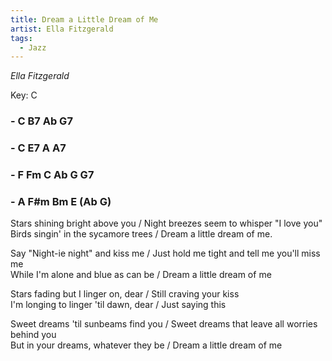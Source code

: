```yaml
---
title: Dream a Little Dream of Me
artist: Ella Fitzgerald
tags: 
  - Jazz
---
```


*Ella Fitzgerald*

Key: C
### - C B7 Ab G7 
### - C E7 A A7 
### - F Fm C Ab G G7  
### - A F#m Bm E (Ab G)

 
Stars shining bright above you / Night breezes seem to whisper "I love you"  
Birds singin' in the sycamore trees / Dream a little dream of me.

Say "Night-ie night" and kiss me / Just hold me tight and tell me you'll miss me  
While I'm alone and blue as can be / Dream a little dream of me

Stars fading but I linger on, dear / Still craving your kiss  
I'm longing to linger 'til dawn, dear / Just saying this

Sweet dreams 'til sunbeams find you / Sweet dreams that leave all worries behind you  
But in your dreams, whatever they be / Dream a little dream of me
